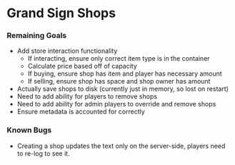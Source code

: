 # Grand Sign Shops

### Remaining Goals

- Add store interaction functionality
  - If interacting, ensure only correct item type is in the container
  - Calculate price based off of capacity
  - If buying, ensure shop has item and player has necessary amount
  - If selling, ensure shop has space and shop owner has amount
- Actually save shops to disk (currently just in memory, so lost on restart)
- Need to add ability for players to remove shops
- Need to add ability for admin players to override and remove shops
- Ensure metadata is accounted for correctly

### Known Bugs

- Creating a shop updates the text only on the server-side, players need to
   re-log to see it.